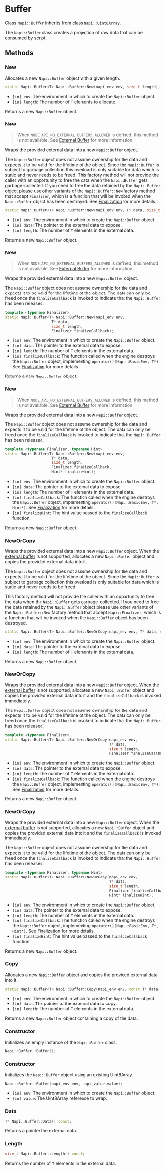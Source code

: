 # Buffer

Class `Napi::Buffer` inherits from class [`Napi::Uint8Array`][].

The `Napi::Buffer` class creates a projection of raw data that can be consumed by
script.

## Methods

### New

Allocates a new `Napi::Buffer` object with a given length.

```cpp
static Napi::Buffer<T> Napi::Buffer::New(napi_env env, size_t length);
```

- `[in] env`: The environment in which to create the `Napi::Buffer` object.
- `[in] length`: The number of `T` elements to allocate.

Returns a new `Napi::Buffer` object.

### New

> When `NODE_API_NO_EXTERNAL_BUFFERS_ALLOWED` is defined, this method is not available.
> See [External Buffer][] for more information.

Wraps the provided external data into a new `Napi::Buffer` object.

The `Napi::Buffer` object does not assume ownership for the data and expects it
to be valid for the lifetime of the object. Since the `Napi::Buffer` is subject
to garbage collection this overload is only suitable for data which is static
and never needs to be freed. This factory method will not provide the caller
with an opportunity to free the data when the `Napi::Buffer` gets
garbage-collected. If you need to free the data retained by the `Napi::Buffer`
object please use other variants of the `Napi::Buffer::New` factory method that
accept `Finalizer`, which is a function that will be invoked when the
`Napi::Buffer` object has been destroyed. See [Finalization][] for more details.

```cpp
static Napi::Buffer<T> Napi::Buffer::New(napi_env env, T* data, size_t length);
```

- `[in] env`: The environment in which to create the `Napi::Buffer` object.
- `[in] data`: The pointer to the external data to expose.
- `[in] length`: The number of `T` elements in the external data.

Returns a new `Napi::Buffer` object.

### New

> When `NODE_API_NO_EXTERNAL_BUFFERS_ALLOWED` is defined, this method is not available.
> See [External Buffer][] for more information.

Wraps the provided external data into a new `Napi::Buffer` object.

The `Napi::Buffer` object does not assume ownership for the data and expects it
to be valid for the lifetime of the object. The data can only be freed once the
`finalizeCallback` is invoked to indicate that the `Napi::Buffer` has been released.

```cpp
template <typename Finalizer>
static Napi::Buffer<T> Napi::Buffer::New(napi_env env,
                     T* data,
                     size_t length,
                     Finalizer finalizeCallback);
```

- `[in] env`: The environment in which to create the `Napi::Buffer` object.
- `[in] data`: The pointer to the external data to expose.
- `[in] length`: The number of `T` elements in the external data.
- `[in] finalizeCallback`: The function called when the engine destroys the
  `Napi::Buffer` object, implementing `operator()(Napi::BasicEnv, T*)`. See
  [Finalization][] for more details.

Returns a new `Napi::Buffer` object.

### New

> When `NODE_API_NO_EXTERNAL_BUFFERS_ALLOWED` is defined, this method is not available.
> See [External Buffer][] for more information.

Wraps the provided external data into a new `Napi::Buffer` object.

The `Napi::Buffer` object does not assume ownership for the data and expects it to be
valid for the lifetime of the object. The data can only be freed once the
`finalizeCallback` is invoked to indicate that the `Napi::Buffer` has been released.

```cpp
template <typename Finalizer, typename Hint>
static Napi::Buffer<T> Napi::Buffer::New(napi_env env,
                     T* data,
                     size_t length,
                     Finalizer finalizeCallback,
                     Hint* finalizeHint);
```

- `[in] env`: The environment in which to create the `Napi::Buffer` object.
- `[in] data`: The pointer to the external data to expose.
- `[in] length`: The number of `T` elements in the external data.
- `[in] finalizeCallback`: The function called when the engine destroys the
  `Napi::Buffer` object, implementing `operator()(Napi::BasicEnv, T*, Hint*)`.
  See [Finalization][] for more details.
- `[in] finalizeHint`: The hint value passed to the `finalizeCallback` function.

Returns a new `Napi::Buffer` object.

### NewOrCopy

Wraps the provided external data into a new `Napi::Buffer` object. When the
[external buffer][] is not supported, allocates a new `Napi::Buffer` object and
copies the provided external data into it.

The `Napi::Buffer` object does not assume ownership for the data and expects it to be
valid for the lifetime of the object. Since the `Napi::Buffer` is subject to garbage
collection this overload is only suitable for data which is static and never
needs to be freed.

This factory method will not provide the caller with an opportunity to free the
data when the `Napi::Buffer` gets garbage-collected. If you need to free the
data retained by the `Napi::Buffer` object please use other variants of the
`Napi::Buffer::New` factory method that accept `Napi::Finalizer`, which is a
function that will be invoked when the `Napi::Buffer` object has been
destroyed.

```cpp
static Napi::Buffer<T> Napi::Buffer::NewOrCopy(napi_env env, T* data, size_t length);
```

- `[in] env`: The environment in which to create the `Napi::Buffer` object.
- `[in] data`: The pointer to the external data to expose.
- `[in] length`: The number of `T` elements in the external data.

Returns a new `Napi::Buffer` object.

### NewOrCopy

Wraps the provided external data into a new `Napi::Buffer` object. When the
[external buffer][] is not supported, allocates a new `Napi::Buffer` object and
copies the provided external data into it and the `finalizeCallback` is invoked
immediately.

The `Napi::Buffer` object does not assume ownership for the data and expects it
to be valid for the lifetime of the object. The data can only be freed once the
`finalizeCallback` is invoked to indicate that the `Napi::Buffer` has been released.

```cpp
template <typename Finalizer>
static Napi::Buffer<T> Napi::Buffer::NewOrCopy(napi_env env,
                                               T* data,
                                               size_t length,
                                               Finalizer finalizeCallback);
```

- `[in] env`: The environment in which to create the `Napi::Buffer` object.
- `[in] data`: The pointer to the external data to expose.
- `[in] length`: The number of `T` elements in the external data.
- `[in] finalizeCallback`: The function called when the engine destroys the
  `Napi::Buffer` object, implementing `operator()(Napi::BasicEnv, T*)`. See
  [Finalization][] for more details.

Returns a new `Napi::Buffer` object.

### NewOrCopy

Wraps the provided external data into a new `Napi::Buffer` object. When the
[external buffer][] is not supported, allocates a new `Napi::Buffer` object and
copies the provided external data into it and the `finalizeCallback` is invoked
immediately.

The `Napi::Buffer` object does not assume ownership for the data and expects it to be
valid for the lifetime of the object. The data can only be freed once the
`finalizeCallback` is invoked to indicate that the `Napi::Buffer` has been released.

```cpp
template <typename Finalizer, typename Hint>
static Napi::Buffer<T> Napi::Buffer::NewOrCopy(napi_env env,
                                               T* data,
                                               size_t length,
                                               Finalizer finalizeCallback,
                                               Hint* finalizeHint);
```

- `[in] env`: The environment in which to create the `Napi::Buffer` object.
- `[in] data`: The pointer to the external data to expose.
- `[in] length`: The number of `T` elements in the external data.
- `[in] finalizeCallback`: The function called when the engine destroys the
  `Napi::Buffer` object, implementing `operator()(Napi::BasicEnv, T*, Hint*)`.
  See [Finalization][] for more details.
- `[in] finalizeHint`: The hint value passed to the `finalizeCallback` function.

Returns a new `Napi::Buffer` object.

### Copy

Allocates a new `Napi::Buffer` object and copies the provided external data into it.

```cpp
static Napi::Buffer<T> Napi::Buffer::Copy(napi_env env, const T* data, size_t length);
```

- `[in] env`: The environment in which to create the `Napi::Buffer` object.
- `[in] data`: The pointer to the external data to copy.
- `[in] length`: The number of `T` elements in the external data.

Returns a new `Napi::Buffer` object containing a copy of the data.

### Constructor

Initializes an empty instance of the `Napi::Buffer` class.

```cpp
Napi::Buffer::Buffer();
```

### Constructor

Initializes the `Napi::Buffer` object using an existing Uint8Array.

```cpp
Napi::Buffer::Buffer(napi_env env, napi_value value);
```

- `[in] env`: The environment in which to create the `Napi::Buffer` object.
- `[in] value`: The Uint8Array reference to wrap.

### Data

```cpp
T* Napi::Buffer::Data() const;
```

Returns a pointer the external data.

### Length

```cpp
size_t Napi::Buffer::Length() const;
```

Returns the number of `T` elements in the external data.

[`Napi::Uint8Array`]: ./typed_array_of.md
[External Buffer]: ./external_buffer.md
[Finalization]: ./finalization.md
